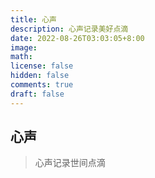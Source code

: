 ```yaml
---
title: 心声
description: 心声记录美好点滴
date: 2022-08-26T03:03:05+8:00
image:
math:
license: false
hidden: false
comments: true
draft: false
---
```

## 心声
> 心声记录世间点滴

